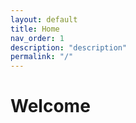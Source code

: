 ```yaml
---
layout: default
title: Home
nav_order: 1
description: "description"
permalink: "/"
---
```


# Welcome

